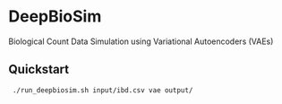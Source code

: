 # DeepBioSim

Biological Count Data Simulation using Variational Autoencoders (VAEs)

## Quickstart
``` ./run_deepbiosim.sh input/ibd.csv vae output/```
